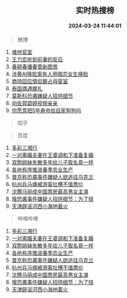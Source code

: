 <div align="center"><h2>实时热搜榜</h2><h4>2024-03-24 11:44:01</h4></div>

> 微博  

1. [难哄官宣](https://s.weibo.com/weibo?q=%E9%9A%BE%E5%93%84%E5%AE%98%E5%AE%A3&t=31&band_rank=1&Refer=top)<br />
2. [王力宏听到前妻的反应](https://s.weibo.com/weibo?q=%23%E7%8E%8B%E5%8A%9B%E5%AE%8F%E5%90%AC%E5%88%B0%E5%89%8D%E5%A6%BB%E7%9A%84%E5%8F%8D%E5%BA%94%23&t=31&band_rank=2&Refer=top)<br />
3. [春耕春播春管新图景](https://s.weibo.com/weibo?q=%23%E6%98%A5%E8%80%95%E6%98%A5%E6%92%AD%E6%98%A5%E7%AE%A1%E6%96%B0%E5%9B%BE%E6%99%AF%23&t=31&band_rank=3&Refer=top)<br />
4. [涉黄AI换脸案有人用暗恋女生换脸](https://s.weibo.com/weibo?q=%23%E6%B6%89%E9%BB%84AI%E6%8D%A2%E8%84%B8%E6%A1%88%E6%9C%89%E4%BA%BA%E7%94%A8%E6%9A%97%E6%81%8B%E5%A5%B3%E7%94%9F%E6%8D%A2%E8%84%B8%23&t=31&band_rank=4&Refer=top)<br />
5. [商场回应情侣霸占母婴室](https://s.weibo.com/weibo?q=%23%E5%95%86%E5%9C%BA%E5%9B%9E%E5%BA%94%E6%83%85%E4%BE%A3%E9%9C%B8%E5%8D%A0%E6%AF%8D%E5%A9%B4%E5%AE%A4%23&t=31&band_rank=5&Refer=top)<br />
6. [泰国偶遇娜扎](https://s.weibo.com/weibo?q=%23%E6%B3%B0%E5%9B%BD%E5%81%B6%E9%81%87%E5%A8%9C%E6%89%8E%23&t=31&band_rank=6&Refer=top)<br />
7. [莫斯科恐袭嫌疑人招供细节](https://s.weibo.com/weibo?q=%23%E8%8E%AB%E6%96%AF%E7%A7%91%E6%81%90%E8%A2%AD%E5%AB%8C%E7%96%91%E4%BA%BA%E6%8B%9B%E4%BE%9B%E7%BB%86%E8%8A%82%23&t=31&band_rank=7&Refer=top)<br />
8. [向佐郭碧婷视频亲亲](https://s.weibo.com/weibo?q=%23%E5%90%91%E4%BD%90%E9%83%AD%E7%A2%A7%E5%A9%B7%E8%A7%86%E9%A2%91%E4%BA%B2%E4%BA%B2%23&t=31&band_rank=8&Refer=top)<br />
9. [你愿意把5年寿命给自家狗狗吗](https://s.weibo.com/weibo?q=%E4%BD%A0%E6%84%BF%E6%84%8F%E6%8A%8A5%E5%B9%B4%E5%AF%BF%E5%91%BD%E7%BB%99%E8%87%AA%E5%AE%B6%E7%8B%97%E7%8B%97%E5%90%97&t=31&band_rank=9&Refer=top)<br />

> 知乎  


> 百度  

1. [多彩三湘行](https://www.baidu.com/s?wd=%E5%A4%9A%E5%BD%A9%E4%B8%89%E6%B9%98%E8%A1%8C&sa=fyb_news&rsv_dl=fyb_news)<br />
2. [一对离婚夫妻在王婆调和下准备复婚](https://www.baidu.com/s?wd=%E4%B8%80%E5%AF%B9%E7%A6%BB%E5%A9%9A%E5%A4%AB%E5%A6%BB%E5%9C%A8%E7%8E%8B%E5%A9%86%E8%B0%83%E5%92%8C%E4%B8%8B%E5%87%86%E5%A4%87%E5%A4%8D%E5%A9%9A&sa=fyb_news&rsv_dl=fyb_news)<br />
3. [双胞姐妹失散多年给儿子取名竟一样](https://www.baidu.com/s?wd=%E5%8F%8C%E8%83%9E%E5%A7%90%E5%A6%B9%E5%A4%B1%E6%95%A3%E5%A4%9A%E5%B9%B4%E7%BB%99%E5%84%BF%E5%AD%90%E5%8F%96%E5%90%8D%E7%AB%9F%E4%B8%80%E6%A0%B7&sa=fyb_news&rsv_dl=fyb_news)<br />
4. [各地有序推进春季农业生产](https://www.baidu.com/s?wd=%E5%90%84%E5%9C%B0%E6%9C%89%E5%BA%8F%E6%8E%A8%E8%BF%9B%E6%98%A5%E5%AD%A3%E5%86%9C%E4%B8%9A%E7%94%9F%E4%BA%A7&sa=fyb_news&rsv_dl=fyb_news)<br />
5. [普京称恐袭事件嫌疑人欲逃往乌克兰](https://www.baidu.com/s?wd=%E6%99%AE%E4%BA%AC%E7%A7%B0%E6%81%90%E8%A2%AD%E4%BA%8B%E4%BB%B6%E5%AB%8C%E7%96%91%E4%BA%BA%E6%AC%B2%E9%80%83%E5%BE%80%E4%B9%8C%E5%85%8B%E5%85%B0&sa=fyb_news&rsv_dl=fyb_news)<br />
6. [杭州兵马俑被游客吐槽不值票价](https://www.baidu.com/s?wd=%E6%9D%AD%E5%B7%9E%E5%85%B5%E9%A9%AC%E4%BF%91%E8%A2%AB%E6%B8%B8%E5%AE%A2%E5%90%90%E6%A7%BD%E4%B8%8D%E5%80%BC%E7%A5%A8%E4%BB%B7&sa=fyb_news&rsv_dl=fyb_news)<br />
7. [沈腾马丽成中国票房最高男女主演](https://www.baidu.com/s?wd=%E6%B2%88%E8%85%BE%E9%A9%AC%E4%B8%BD%E6%88%90%E4%B8%AD%E5%9B%BD%E7%A5%A8%E6%88%BF%E6%9C%80%E9%AB%98%E7%94%B7%E5%A5%B3%E4%B8%BB%E6%BC%94&sa=fyb_news&rsv_dl=fyb_news)<br />
8. [俄恐袭事件嫌疑人招供细节：为了钱](https://www.baidu.com/s?wd=%E4%BF%84%E6%81%90%E8%A2%AD%E4%BA%8B%E4%BB%B6%E5%AB%8C%E7%96%91%E4%BA%BA%E6%8B%9B%E4%BE%9B%E7%BB%86%E8%8A%82%EF%BC%9A%E4%B8%BA%E4%BA%86%E9%92%B1&sa=fyb_news&rsv_dl=fyb_news)<br />
9. [天津辟谣河西小海地着火](https://www.baidu.com/s?wd=%E5%A4%A9%E6%B4%A5%E8%BE%9F%E8%B0%A3%E6%B2%B3%E8%A5%BF%E5%B0%8F%E6%B5%B7%E5%9C%B0%E7%9D%80%E7%81%AB&sa=fyb_news&rsv_dl=fyb_news)<br />

> 哔哩哔哩  

1. [多彩三湘行](https://www.baidu.com/s?wd=%E5%A4%9A%E5%BD%A9%E4%B8%89%E6%B9%98%E8%A1%8C&sa=fyb_news&rsv_dl=fyb_news)<br />
2. [一对离婚夫妻在王婆调和下准备复婚](https://www.baidu.com/s?wd=%E4%B8%80%E5%AF%B9%E7%A6%BB%E5%A9%9A%E5%A4%AB%E5%A6%BB%E5%9C%A8%E7%8E%8B%E5%A9%86%E8%B0%83%E5%92%8C%E4%B8%8B%E5%87%86%E5%A4%87%E5%A4%8D%E5%A9%9A&sa=fyb_news&rsv_dl=fyb_news)<br />
3. [双胞姐妹失散多年给儿子取名竟一样](https://www.baidu.com/s?wd=%E5%8F%8C%E8%83%9E%E5%A7%90%E5%A6%B9%E5%A4%B1%E6%95%A3%E5%A4%9A%E5%B9%B4%E7%BB%99%E5%84%BF%E5%AD%90%E5%8F%96%E5%90%8D%E7%AB%9F%E4%B8%80%E6%A0%B7&sa=fyb_news&rsv_dl=fyb_news)<br />
4. [各地有序推进春季农业生产](https://www.baidu.com/s?wd=%E5%90%84%E5%9C%B0%E6%9C%89%E5%BA%8F%E6%8E%A8%E8%BF%9B%E6%98%A5%E5%AD%A3%E5%86%9C%E4%B8%9A%E7%94%9F%E4%BA%A7&sa=fyb_news&rsv_dl=fyb_news)<br />
5. [普京称恐袭事件嫌疑人欲逃往乌克兰](https://www.baidu.com/s?wd=%E6%99%AE%E4%BA%AC%E7%A7%B0%E6%81%90%E8%A2%AD%E4%BA%8B%E4%BB%B6%E5%AB%8C%E7%96%91%E4%BA%BA%E6%AC%B2%E9%80%83%E5%BE%80%E4%B9%8C%E5%85%8B%E5%85%B0&sa=fyb_news&rsv_dl=fyb_news)<br />
6. [杭州兵马俑被游客吐槽不值票价](https://www.baidu.com/s?wd=%E6%9D%AD%E5%B7%9E%E5%85%B5%E9%A9%AC%E4%BF%91%E8%A2%AB%E6%B8%B8%E5%AE%A2%E5%90%90%E6%A7%BD%E4%B8%8D%E5%80%BC%E7%A5%A8%E4%BB%B7&sa=fyb_news&rsv_dl=fyb_news)<br />
7. [沈腾马丽成中国票房最高男女主演](https://www.baidu.com/s?wd=%E6%B2%88%E8%85%BE%E9%A9%AC%E4%B8%BD%E6%88%90%E4%B8%AD%E5%9B%BD%E7%A5%A8%E6%88%BF%E6%9C%80%E9%AB%98%E7%94%B7%E5%A5%B3%E4%B8%BB%E6%BC%94&sa=fyb_news&rsv_dl=fyb_news)<br />
8. [俄恐袭事件嫌疑人招供细节：为了钱](https://www.baidu.com/s?wd=%E4%BF%84%E6%81%90%E8%A2%AD%E4%BA%8B%E4%BB%B6%E5%AB%8C%E7%96%91%E4%BA%BA%E6%8B%9B%E4%BE%9B%E7%BB%86%E8%8A%82%EF%BC%9A%E4%B8%BA%E4%BA%86%E9%92%B1&sa=fyb_news&rsv_dl=fyb_news)<br />
9. [天津辟谣河西小海地着火](https://www.baidu.com/s?wd=%E5%A4%A9%E6%B4%A5%E8%BE%9F%E8%B0%A3%E6%B2%B3%E8%A5%BF%E5%B0%8F%E6%B5%B7%E5%9C%B0%E7%9D%80%E7%81%AB&sa=fyb_news&rsv_dl=fyb_news)<br />
